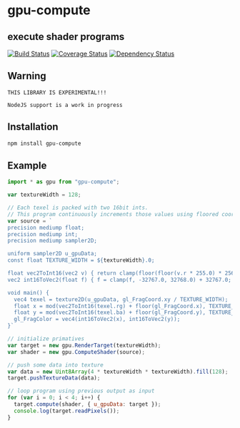 # gpu-compute

## execute shader programs

[![Build Status](https://travis-ci.org/demskie/gpu-compute.svg?branch=master)](https://travis-ci.org/demskie/gpu-compute) [![Coverage Status](https://coveralls.io/repos/github/demskie/gpu-compute/badge.svg?branch=master)](https://coveralls.io/github/demskie/gpu-compute?branch=master)
[![Dependency Status](https://david-dm.org/demskie/gpu-compute/status.svg)](https://david-dm.org/demskie/gpu-compute#info=dependencies&view=table)

## Warning

```text
THIS LIBRARY IS EXPERIMENTAL!!!

NodeJS support is a work in progress
```

## Installation

```bash
npm install gpu-compute
```

## Example

```js
import * as gpu from "gpu-compute";

var textureWidth = 128;

// Each texel is packed with two 16bit ints.
// This program continuously increments those values using floored coordinates.
var source = `
precision mediump float;
precision mediump int;
precision mediump sampler2D;

uniform sampler2D u_gpuData;
const float TEXTURE_WIDTH = ${textureWidth}.0;

float vec2ToInt16(vec2 v) { return clamp(floor(floor(v.r * 255.0) * 256.0) + floor(v.g * 255.0) - 32767.0, -32767.0, 32768.0); }
vec2 int16ToVec2(float f) { f = clamp(f, -32767.0, 32768.0) + 32767.0; return vec2(floor(f / 256.0), f - floor(f / 256.0) * 256.0) / 255.0; }

void main() {
  vec4 texel = texture2D(u_gpuData, gl_FragCoord.xy / TEXTURE_WIDTH);
  float x = mod(vec2ToInt16(texel.rg) + floor(gl_FragCoord.x), TEXTURE_WIDTH);
  float y = mod(vec2ToInt16(texel.ba) + floor(gl_FragCoord.y), TEXTURE_WIDTH);
  gl_FragColor = vec4(int16ToVec2(x), int16ToVec2(y));
}`

// initialize primatives
var target = new gpu.RenderTarget(textureWidth);
var shader = new gpu.ComputeShader(source);

// push some data into texture
var data = new Uint8Array(4 * textureWidth * textureWidth).fill(128);
target.pushTextureData(data);

// loop program using previous output as input
for (var i = 0; i < 4; i++) {
  target.compute(shader, { u_gpuData: target });
  console.log(target.readPixels());
}
```
